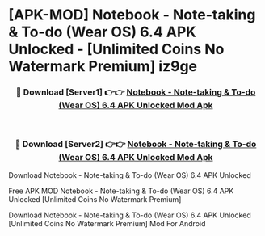 # [APK-MOD] Notebook - Note-taking & To-do (Wear OS) 6.4 APK Unlocked - [Unlimited Coins No Watermark Premium] iz9ge



<div align="center">
<h3>🔴 Download [Server1] 👉👉 <a href="https://momento.my/?title=Notebook_-_Note-taking_&_To-do_(Wear_OS)_6.4_APK_Unlocked">Notebook - Note-taking & To-do (Wear OS) 6.4 APK Unlocked Mod Apk</a></h3><br>

<h3>🔴 Download [Server2] 👉👉 <a href="https://momento.my/?title=Notebook_-_Note-taking_&_To-do_(Wear_OS)_6.4_APK_Unlocked">Notebook - Note-taking & To-do (Wear OS) 6.4 APK Unlocked Mod Apk</a></h3>
</div>



Download Notebook - Note-taking & To-do (Wear OS) 6.4 APK Unlocked 

Free APK MOD Notebook - Note-taking & To-do (Wear OS) 6.4 APK Unlocked [Unlimited Coins No Watermark Premium]

Download Notebook - Note-taking & To-do (Wear OS) 6.4 APK Unlocked [Unlimited Coins No Watermark Premium] Mod For Android
